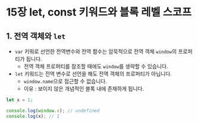 # 15장 let, const 키워드와 블록 레벨 스코프



## 1. 전역 객체와 `let`

- `var` 키워로 선언한 전역변수와 전역 함수는 암묵적으로 전역 객체 `window`의 프로퍼티가 됩니다.
  - 전역 객체 프로퍼티를 참조할 때에도 `window`를 생략할 수 있습니다.
- `let` 키워드는 전역 변수로 선언을 해도 전역 객체의 프로퍼티가 아닙니다.
  - `window.name`으로 접근할 수 없습니다.
  - 이유 : 보이지 않은 개념적인 블록 내에 존재하게 됩니다.

```js
let x = 1;

console.log(window.x); // undefined
console.log(x); // 1
```

